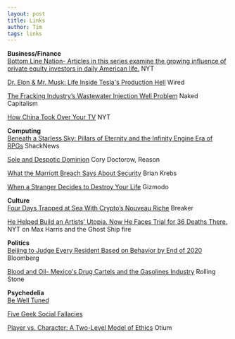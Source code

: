 ```yaml
---
layout: post
title: Links
author: Tim
tags: links
---
```


**Business/Finance**  
[Bottom Line Nation- Articles in this series examine the growing influence of private equity investors in daily American life.](https://www.nytimes.com/series/private-equity-bottom-line-nation) NYT  

[Dr. Elon & Mr. Musk: Life Inside Tesla's Production Hell](https://www.wired.com/story/elon-musk-tesla-life-inside-gigafactory/) Wired  

[The Fracking Industry’s Wastewater Injection Well Problem](https://www.nakedcapitalism.com/2018/11/fracking-industrys-wastewater-injection-well-problem.html?utm_source=feedburner&utm_medium=feed&utm_campaign=Feed%3A+NakedCapitalism+%28naked+capitalism%29) Naked Capitalism  

[How China Took Over Your TV](https://www.nytimes.com/interactive/2018/11/18/world/asia/made-in-china.html) NYT  

**Computing**  
[Beneath a Starless Sky: Pillars of Eternity and the Infinity Engine Era of RPGs](https://www.shacknews.com/article/103473/beneath-a-starless-sky-pillars-of-eternity-and-the-infinity-engine-era-of-rpgs) ShackNews   

[Sole and Despotic Dominion](https://reason.com/archives/2018/11/17/sole-and-despotic-dominion) Cory Doctorow, Reason     

[What the Marriott Breach Says About Security](https://krebsonsecurity.com/2018/12/what-the-marriott-breach-says-about-security/) Brian Krebs  

[When a Stranger Decides to Destroy Your Life](https://gizmodo.com/when-a-stranger-decides-to-destroy-your-life-1827546385) Gizmodo  

**Culture**  
[Four Days Trapped at Sea With Crypto’s Nouveau Riche](https://breakermag.com/trapped-at-sea-with-cryptos-nouveau-riche/) Breaker   

[He Helped Build an Artists’ Utopia. Now He Faces Trial for 36 Deaths There.](https://www.nytimes.com/2018/12/12/magazine/oakland-warehouse-fire-ghost-ship.html) NYT on Max Harris and the Ghost Ship fire   

**Politics**  
[Beijing to Judge Every Resident Based on Behavior by End of 2020](https://www.bloomberg.com/news/articles/2018-11-21/beijing-to-judge-every-resident-based-on-behavior-by-end-of-2020) Bloomberg  

[Blood and Oil- Mexico's Drug Cartels and the Gasolines Industry](https://www.rollingstone.com/culture/culture-features/drug-war-mexico-gas-oil-cartel-717563/) Rolling Stone  

**Psychedelia**  
[Be Well Tuned](http://bewelltuned.com/)  

[Five Geek Social Fallacies](http://www.plausiblydeniable.com/opinion/gsf.html)    

[Player vs. Character: A Two-Level Model of Ethics](https://srconstantin.wordpress.com/2018/12/14/player-vs-character-a-two-level-model-of-ethics/) Otium  
